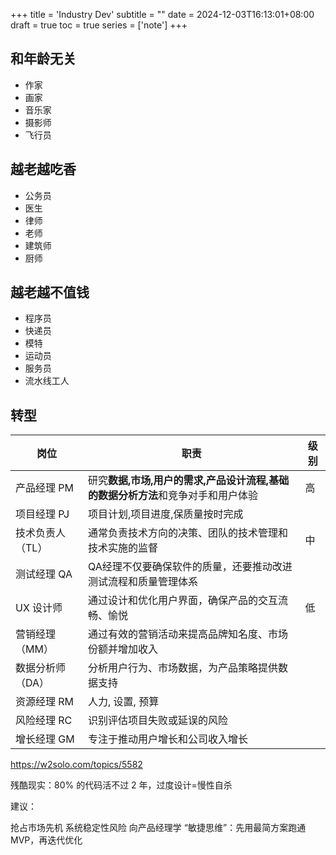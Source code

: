 +++
title = 'Industry Dev'
subtitle = ""
date = 2024-12-03T16:13:01+08:00
draft = true
toc = true
series = ['note']
+++

## 和年龄无关

- 作家
- 画家
- 音乐家
- 摄影师
- 飞行员

## 越老越吃香

- 公务员
- 医生
- 律师
- 老师
- 建筑师
- 厨师

## 越老越不值钱

- 程序员
- 快递员
- 模特
- 运动员
- 服务员
- 流水线工人


## 转型

| 岗位 | 职责 | 级别 |
| --- | --- | --- |
| 产品经理 PM | 研究**数据,市场,用户的需求,产品设计流程,基础的数据分析方法**和竞争对手和用户体验 | 高 |
| 项目经理 PJ | 项目计划,项目进度,保质量按时完成 | |
| 技术负责人（TL） | 通常负责技术方向的决策、团队的技术管理和技术实施的监督 | 中 |
| 测试经理 QA | QA经理不仅要确保软件的质量，还要推动改进测试流程和质量管理体系 | |
| UX 设计师 | 通过设计和优化用户界面，确保产品的交互流畅、愉悦 | 低 |
| 营销经理（MM） | 通过有效的营销活动来提高品牌知名度、市场份额并增加收入 | |
| 数据分析师（DA） | 分析用户行为、市场数据，为产品策略提供数据支持 | |
| 资源经理 RM | 人力, 设置, 预算 |  |
| 风险经理 RC | 识别评估项目失败或延误的风险 | |
| 增长经理 GM | 专注于推动用户增长和公司收入增长 | |



<https://w2solo.com/topics/5582>

残酷现实：80% 的代码活不过 2 年，过度设计=慢性自杀

建议：

抢占市场先机	系统稳定性风险
向产品经理学 “敏捷思维”：先用最简方案跑通 MVP，再迭代优化
